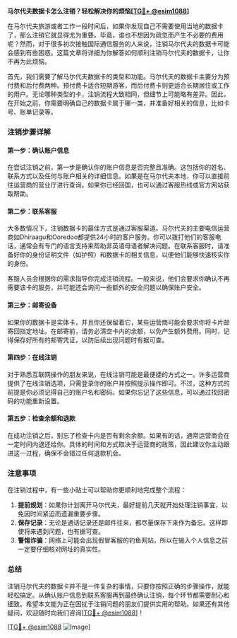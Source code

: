 **马尔代夫数据卡怎么注销？轻松解决你的烦恼[[TG💪+ @esim1088](https://t.me/s/esim1088)]**

在马尔代夫旅游或者工作一段时间后，如果你发现自己不需要使用当地的数据卡了，那么注销它就显得尤为重要。毕竟，谁也不想因为疏忽而产生不必要的费用呢？然而，对于很多初次接触国际通信服务的人来说，注销马尔代夫的数据卡可能会感到有些困惑。这篇文章将详细为你解答如何顺利注销马尔代夫的数据卡，让你不再为此烦恼。

首先，我们需要了解马尔代夫数据卡的类型和功能。马尔代夫的数据卡主要分为预付费和后付费两种。预付费卡适合短期游客，而后付费卡则更适合长期居住或工作的用户。无论哪种类型的卡，注销流程大致相同，但细节上可能略有差异。因此，在开始之前，你需要明确自己的数据卡属于哪一类，并准备好相关的信息，比如卡号、账单记录等。

### 注销步骤详解

#### 第一步：确认账户信息
在尝试注销之前，第一步是确认你的账户信息是否完整且准确。这包括你的姓名、联系方式以及任何与账户相关的详细信息。如果是在马尔代夫本地，你可以直接前往运营商的营业厅进行查询。如果你已经回国，也可以通过客服热线或官方网站获取帮助。

#### 第二步：联系客服
大多数情况下，注销数据卡的最佳方式是通过客服渠道。马尔代夫的主要电信运营商如Dhiraagu和Ooredoo都提供24小时的客户服务。你可以拨打他们的客服电话，通常会有专门的语言支持来帮助非英语母语者解决问题。在联系客服时，请准备好你的身份证明文件（如护照）和数据卡的相关信息，以便他们能够快速核实你的身份。

客服人员会根据你的需求指导你完成注销流程。一般来说，他们会要求你确认不再需要该卡的服务，并可能还会询问一些额外的安全问题以确保账户安全。

#### 第三步：邮寄设备
如果你的数据卡是实体卡，并且你还保留着它，某些运营商可能会要求你将卡片邮寄回指定地址。在邮寄前，请务必清空卡内的余额，以免产生额外费用。同时，记得保存好所有的邮寄凭证，以防后续出现问题时有据可查。

#### 第四步：在线注销
对于熟悉互联网操作的朋友来说，在线注销可能是最便捷的方式之一。许多运营商提供了在线注销选项，只需登录你的账户并按照提示操作即可。不过，这种方式的前提是你必须记得自己的账户名和密码。如果你忘记了这些信息，可以通过找回密码的功能重新设置。

#### 第五步：检查余额和退款
在成功注销之后，别忘了检查卡内是否有剩余余额。如果有的话，通常运营商会在一定时间内退还给你。具体的时间和方式取决于运营商的政策，因此建议你主动跟进这一过程，确保不会错过任何退款机会。

### 注意事项

在注销过程中，有一些小贴士可以帮助你更顺利地完成整个流程：

1. **提前规划**：如果你计划离开马尔代夫，最好提前几天就开始处理注销事宜，以免因时间紧迫而遗漏重要步骤。
2. **保存记录**：无论是通话记录还是邮件往来，都尽量保存下来作为备忘。这样即使将来遇到问题，也有据可查。
3. **警惕诈骗**：网络上可能会出现假冒客服的钓鱼网站，所以在输入个人信息之前一定要仔细核对网址的真实性。

### 总结

注销马尔代夫的数据卡并不是一件复杂的事情，只要你按照正确的步骤操作，就能轻松搞定。从确认账户信息到联系客服再到最终确认注销，每个环节都需要耐心和细致。希望本文能为正在困扰于注销问题的朋友们提供实用的帮助。如果还有其他疑问，欢迎随时向我们咨询[[TG💪+ @esim1088](https://t.me/s/esim1088)]！

[[TG💪+ @esim1088](https://t.me/s/esim1088) ![Image](https://i.postimg.cc/4NQfJmqS/Snipaste-2025-05-13-00-14-12.png)]